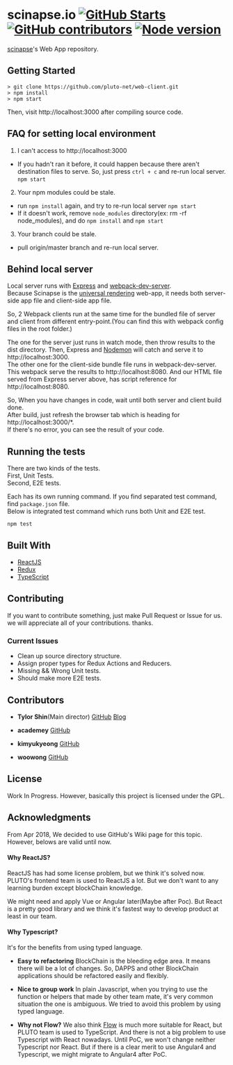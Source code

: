 # scinapse.io [![GitHub Starts](https://img.shields.io/github/stars/pluto-net/scinapse-web-client.svg)](https://github.com/pluto-net/scinapse-web-client) [![GitHub contributors](https://img.shields.io/github/contributors/pluto-net/scinapse-web-client.svg)](https://github.com/pluto-net/scinapse-web-client/graphs/contributors/) [![Node version](https://img.shields.io/badge/Node-8.10.1-green.svg)](https://nodejs.org/)

[scinapse](https://scinapse.io)'s Web App repository.  


## Getting Started
```
> git clone https://github.com/pluto-net/web-client.git
> npm install
> npm start
```
Then, visit http://localhost:3000 after compiling source code.  

## FAQ for setting local environment
1. I can't access to http://localhost:3000
- If you hadn't ran it before, it could happen because there aren't destination files to serve.  So, just press `ctrl + c` and re-run local server. `npm start`

2. Your npm modules could be stale.
- run `npm install` again, and try to re-run local server `npm start`
- If it doesn't work, remove `node_modules` directory(ex: rm -rf node_modules), and do `npm install` and `npm start`

3. Your branch could be stale.
- pull origin/master branch and re-run local server.


## Behind local server
Local server runs with [Express](https://expressjs.com) and [webpack-dev-server](https://webpack.js.org/).  
Because Scinapse is the [universal rendering](https://medium.com/airbnb-engineering/isomorphic-javascript-the-future-of-web-apps-10882b7a2ebc#.4nyzv6jea) web-app, it needs both server-side app file and client-side app file.  

So, 2 Webpack clients run at the same time for the bundled file of server and client from different entry-point.(You can find this with webpack config files in the root folder.)  

The one for the server just runs in watch mode, then throw results to the dist directory. Then, Express and [Nodemon](https://nodemon.io/) will catch and serve it to http://localhost:3000.  
The other one for the client-side bundle file runs in webpack-dev-server. This webpack serve the results to http://localhost:8080. And our HTML file served from Express server above, has script reference for http://localhost:8080.  

So, When you have changes in code, wait until both server and client build done.  
After build, just refresh the browser tab which is heading for http://localhost:3000/*.  
If there's no error, you can see the result of your code.  

## Running the tests
There are two kinds of the tests.  
First, Unit Tests.  
Second, E2E tests.  

Each has its own running command. If you find separated test command, find `package.json`  file.  
Below is integrated test command which runs both Unit and E2E test.  
```
npm test
```

## Built With
* [ReactJS](https://reactjs.org/)
* [Redux](http://redux.js.org/)
* [TypeScript](http://www.typescriptlang.org/)

## Contributing
If you want to contribute something, just make Pull Request or Issue for us.
we will appreciate all of your contributions. thanks.

### Current Issues
* Clean up source directory structure.
* Assign proper types for Redux Actions and Reducers.
* Missing && Wrong Unit tests.
* Should make more E2E tests.

## Contributors
* **Tylor Shin**(Main director) [GitHub](https://github.com/TylorShin) [Blog](https://tylorsh.in)

* **academey** [GitHub](https://github.com/academey)
* **kimyukyeong** [GitHub](https://github.com/kimyukyeong)
* **woowong** [GitHub](https://github.com/woowong)

## License
Work In Progress.
However, basically this project is licensed under the GPL.

## Acknowledgments

From Apr 2018, We decided to use GitHub's Wiki page for this topic.  
However, belows are valid until now.  

#### Why ReactJS?
ReactJS has had some license problem, but we think it's solved now.
PLUTO's frontend team is used to ReactJS a lot.
But we don't want to any learning burden except blockChain knowledge.

We might need and apply Vue or Angular later(Maybe after Poc).
But React is a pretty good library and we think it's fastest way to develop product at least in our team.

#### Why Typescript?

It's for the benefits from using typed language.

* **Easy to refactoring**
  BlockChain is the bleeding edge area. It means there will be a lot of changes.
  So, DAPPS and other BlockChain applications should be refactored easily and flexibly.

* **Nice to group work**
  In plain Javascript, when you trying to use the function or helpers that made by other team mate, it's very common situation the one is ambiguous.
  We tried to avoid this problem by using typed language.

* **Why not Flow?**
  We also think [Flow](https://github.com/facebook/flow) is much more suitable for React, but PLUTO team is used to TypeScript. And there is not a big problem to use Typescript with React nowadays.
  Until PoC, we won't change neither Typescript nor React.
  But if there is a clear merit to use Angular4 and Typescript, we might migrate to Angular4 after PoC.
